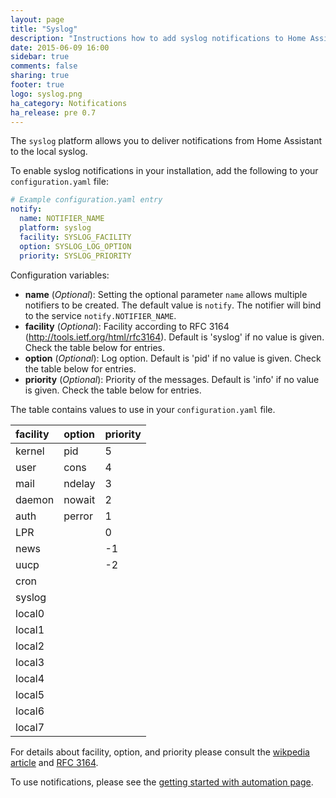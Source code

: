 ```yaml
---
layout: page
title: "Syslog"
description: "Instructions how to add syslog notifications to Home Assistant."
date: 2015-06-09 16:00
sidebar: true
comments: false
sharing: true
footer: true
logo: syslog.png
ha_category: Notifications
ha_release: pre 0.7
---
```



The `syslog` platform allows you to deliver notifications from Home Assistant to the local syslog.

To enable syslog notifications in your installation, add the following to your `configuration.yaml` file:

```yaml
# Example configuration.yaml entry
notify:
  name: NOTIFIER_NAME
  platform: syslog
  facility: SYSLOG_FACILITY
  option: SYSLOG_LOG_OPTION
  priority: SYSLOG_PRIORITY
```

Configuration variables:

- **name** (*Optional*): Setting the optional parameter `name` allows multiple notifiers to be created. The default value is `notify`. The notifier will bind to the service `notify.NOTIFIER_NAME`.
- **facility** (*Optional*): Facility according to RFC 3164 (http://tools.ietf.org/html/rfc3164). Default is 'syslog' if no value is given. Check the table below for entries.
- **option** (*Optional*): Log option. Default is 'pid' if no value is given. Check the table below for entries.
- **priority** (*Optional*): Priority of the messages. Default is 'info' if no value is given. Check the table below for entries.

The table contains values to use in your `configuration.yaml` file.

| facility  | option  | priority  |
| :-------- |:--------| :---------|
| kernel    | pid     | 5         |
| user      | cons    | 4         |
| mail      | ndelay  | 3         |
| daemon    | nowait  | 2         |
| auth      | perror  | 1         |
| LPR       |         | 0         |
| news      |         | -1        |
| uucp      |         | -2        |
| cron      |         |           |
| syslog    |         |           |
| local0    |         |           |
| local1    |         |           |
| local2    |         |           |
| local3    |         |           |
| local4    |         |           |
| local5    |         |           |
| local6    |         |           |
| local7    |         |           |

For details about facility, option, and priority please consult the [wikpedia article](http://en.wikipedia.org/wiki/Syslog) and [RFC 3164](http://tools.ietf.org/html/rfc3164).

To use notifications, please see the [getting started with automation page](/getting-started/automation/).
